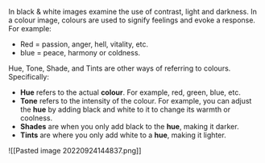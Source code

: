 In black & white images examine the use of contrast, light and darkness. In a colour image, colours are used to signify feelings and evoke a response. For example:

-   Red = passion, anger, hell, vitality, etc.
-   blue = peace, harmony or coldness.

Hue, Tone, Shade, and Tints are other ways of referring to colours. Specifically:

-   **Hue** refers to the actual **colour**. For example, red, green, blue, etc.
-   **Tone** refers to the intensity of the colour. For example, you can adjust the **hue** by adding black and white to it to change its warmth or coolness.
-   **Shades** are when you only add black to the **hue**, making it darker.
-   **Tints** are where you only add white to a **hue**, making it lighter.

![[Pasted image 20220924144837.png]]